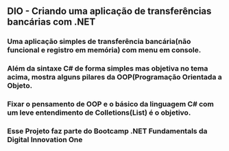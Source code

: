 ## DIO - Criando uma aplicação de transferências bancárias com .NET

### Uma aplicação simples de transferência bancária(não funcional e registro em memória) com menu em console. 
### Além da sintaxe C# de forma simples mas objetiva no tema acima, mostra alguns pilares da OOP(Programação Orientada a Objeto. 
### Fixar o pensamento de OOP e o básico da linguagem C# com um leve entendimento de Colletions(List) é o objetivo.

### Esse Projeto faz parte do Bootcamp .NET Fundamentals da Digital Innovation One